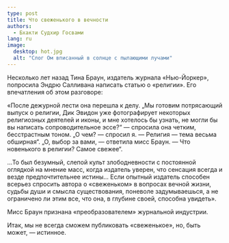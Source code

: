 ```yaml
---
type: post
title: Что свеженького в вечности
authors: 
  - Бхакти Судхир Госвами
lang: ru
image: 
  desktop: hot.jpg
  alt: "Слог Ом вписанный в солнце с пылающими лучами"
---
```


Несколько лет назад Тина Браун, издатель журнала «Нью-Йоркер», попросила Эндрю Салливана написать статью о «религии». Его впечатления об этом разговоре:

«После дежурной лести она перешла к делу. „Мы готовим потрясающий выпуск о религии, Дик Эвидон уже фотографирует некоторых религиозных деятелей и иконы, и мне хотелось бы узнать, не могли бы вы написать сопроводительное эссе?“ — спросила она четким, бесстрастным тоном. „О чем? — спросил я. — Религия — тема весьма обширная“. „О, выбор за вами, — ответила мисс Браун. — Что новенького в религии? Самое свежее“.

…То был безумный, слепой культ злободневности с постоянной оглядкой на мнение масс, когда издатель уверен, что сенсация всегда и везде предпочтительнее истины… Если опытный издатель способен всерьез спросить автора о «свеженьком» в вопросах вечной жизни, судьбы души и смысла существования, поневоле задумываешься, а не ограничено ли этим все, что она, в глубине своей, способна увидеть».

Мисс Браун признана «преобразователем» журнальной индустрии.

Итак, мы не всегда сможем публиковать «свеженькое», но, быть может, — истинное.

